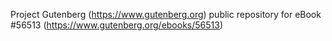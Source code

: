 Project Gutenberg (https://www.gutenberg.org) public repository for
eBook #56513 (https://www.gutenberg.org/ebooks/56513)
